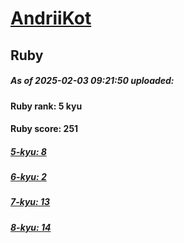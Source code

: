 # [AndriiKot](https://www.codewars.com/users/AndriiKot) 
## Ruby

##### As of 2025-02-03 09:21:50 uploaded:

#### Ruby rank: 5 kyu

#### Ruby score: 251

##### [5-kyu: 8](https://github.com/AndriiKot/Ruby__CodeWars/tree/main/kyu-5)

##### [6-kyu: 2](https://github.com/AndriiKot/Ruby__CodeWars/tree/main/kyu-6)

##### [7-kyu: 13](https://github.com/AndriiKot/Ruby__CodeWars/tree/main/kyu-7)

##### [8-kyu: 14](https://github.com/AndriiKot/Ruby__CodeWars/tree/main/kyu-8)

